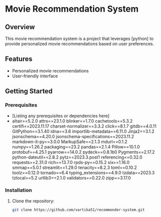 # Movie Recommendation System

## Overview

This movie recommendation system is a project that leverages [python] to provide personalized movie recommendations based on user preferences. 

## Features

- Personalized movie recommendations
- User-friendly interface

## Getting Started

### Prerequisites

- [Listing any prerequisites or dependencies here]
- altair==5.2.0
attrs==23.1.0
blinker==1.7.0
cachetools==5.3.2
certifi==2023.11.17
charset-normalizer==3.3.2
click==8.1.7
gitdb==4.0.11
GitPython==3.1.40
idna==3.6
importlib-metadata==6.11.0
Jinja2==3.1.2
jsonschema==4.20.0
jsonschema-specifications==2023.11.2
markdown-it-py==3.0.0
MarkupSafe==2.1.3
mdurl==0.1.2
numpy==1.26.2
packaging==23.2
pandas==2.1.4
Pillow==10.1.0
protobuf==4.25.1
pyarrow==14.0.2
pydeck==0.8.1b0
Pygments==2.17.2
python-dateutil==2.8.2
pytz==2023.3.post1
referencing==0.32.0
requests==2.31.0
rich==13.7.0
rpds-py==0.15.2
six==1.16.0
smmap==5.0.1
streamlit==1.29.0
tenacity==8.2.3
toml==0.10.2
toolz==0.12.0
tornado==6.4
typing_extensions==4.9.0
tzdata==2023.3
tzlocal==5.2
urllib3==2.1.0
validators==0.22.0
zipp==3.17.0


### Installation

1. Clone the repository:

   ```bash
   git clone https://github.com/vartika51/recommender-system.git
